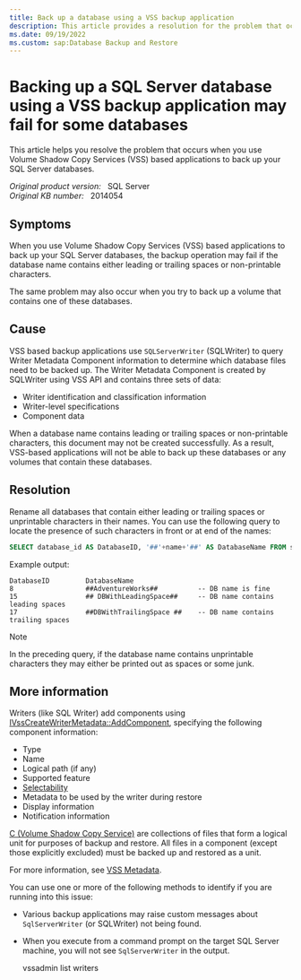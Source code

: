 ```yaml
---
title: Back up a database using a VSS backup application
description: This article provides a resolution for the problem that occurs when you use Volume Shadow Copy Services (VSS) based applications to back up your SQL Server databases.
ms.date: 09/19/2022
ms.custom: sap:Database Backup and Restore
---
```

# Backing up a SQL Server database using a VSS backup application may fail for some databases

This article helps you resolve the problem that occurs when you use Volume Shadow Copy Services (VSS) based applications to back up your SQL Server databases.

_Original product version:_ &nbsp; SQL Server  
_Original KB number:_ &nbsp; 2014054

## Symptoms

When you use Volume Shadow Copy Services (VSS) based applications to back up your SQL Server databases, the backup operation may fail if the database name contains either leading or trailing spaces or non-printable characters.  

The same problem may also occur when you try to back up a volume that contains one of these databases.

## Cause

VSS based backup applications use `SQLServerWriter` (SQLWriter) to query Writer Metadata Component information to determine which database files need to be backed up. The Writer Metadata Component is created by SQLWriter using VSS API and contains three sets of data:

- Writer identification and classification information
- Writer-level specifications
- Component data

When a database name contains leading or trailing spaces or non-printable characters, this document may not be created successfully. As a result, VSS-based applications will not be able to back up these databases or any volumes that contain these databases.

## Resolution

Rename all databases that contain either leading or trailing spaces or unprintable characters in their names. You can use the following query to locate the presence of such characters in front or at end of the names:  

```sql
SELECT database_id AS DatabaseID, '##'+name+'##' AS DatabaseName FROM sys.databases  
```

Example output:

```output
DatabaseID         DatabaseName
8                  ##AdventureWorks##          -- DB name is fine
15                 ## DBWithLeadingSpace##     -- DB name contains leading spaces
17                 ##DBWithTrailingSpace ##    -- DB name contains trailing spaces  
```

> [!NOTE]
> In the preceding query, if the database name contains unprintable characters they may either be printed out as spaces or some junk.

## More information

Writers (like SQL Writer) add components using [IVssCreateWriterMetadata::AddComponent](/windows/win32/api/vswriter/nf-vswriter-ivsscreatewritermetadata-addcomponent), specifying the following component information:

- Type
- Name
- Logical path (if any)
- Supported feature
- [Selectability](/windows/win32/vss/vssgloss-s)
- Metadata to be used by the writer during restore
- Display information
- Notification information

[C (Volume Shadow Copy Service)](/windows/win32/vss/vssgloss-c) are collections of files that form a logical unit for purposes of backup and restore. All files in a component (except those explicitly excluded) must be backed up and restored as a unit.

For more information, see [VSS Metadata](/windows/win32/vss/vss-metadata).

You can use one or more of the following methods to identify if you are running into this issue:

- Various backup applications may raise custom messages about `SqlServerWriter` (or SQLWriter) not being found.
- When you execute from a command prompt on the target SQL Server machine, you will not see `SqlServerWriter` in the output.  

    vssadmin list writers
